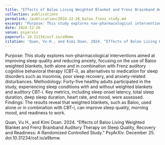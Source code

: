 ```yaml
---
title: "Effects of Baloo Living Weighted Blanket and Frenz Brainband Auditory Therapy on Sleep Quality, Recovery and Readiness: A Randomized Controlled Study"
collection: publications
permalink: /publication/2024-12-26_baloo_frenz_study.md
excerpt: "Purpose: This study explores non-pharmacological interventions aimed at improving sleep quality and reducing anxiety, focusing on the use of Baloo weighted blankets, both alone and in combination with Frenz auditory cognitive behavioral therapy (CBT-i), as alternatives to medication for sleep disorders such as insomnia, poor sleep recovery, and anxiety-related disturbances. Methodology: Forty-five healthy adults participated in the study, experiencing sleep conditions with and without weighted blankets and auditory CBT-i. Key metrics, including sleep onset latency, total sleep duration, deep sleep duration, heart rate, and mood, were assessed. Findings: The results reveal that weighted blankets, such as Baloo, used alone or in combination with CBT-i, can improve sleep quality, morning mood, and readiness to work."
date: 2024-12-26
venue: psyarxiv
paperurl: 10.31234/osf.io/a9bmw
citation: 'Quan, Vu H., and Kimi Doan. 2024. “Effects of Baloo Living Weighted Blanket and Frenz Brainband Auditory Therapy on Sleep Quality, Recovery and Readiness: A Randomized Controlled Study.” PsyArXiv. December 25. doi:10.31234/osf.io/a9bmw.'
---
```

Purpose: This study explores non-pharmacological interventions aimed at improving sleep quality and reducing anxiety, focusing on the use of Baloo weighted blankets, both alone and in combination with Frenz auditory cognitive behavioral therapy (CBT-i), as alternatives to medication for sleep disorders such as insomnia, poor sleep recovery, and anxiety-related disturbances.
Methodology: Forty-five healthy adults participated in the study, experiencing sleep conditions with and without weighted blankets and auditory CBT-i. Key metrics, including sleep onset latency, total sleep duration, deep sleep duration, heart rate, and mood, were assessed.
Findings: The results reveal that weighted blankets, such as Baloo, used alone or in combination with CBT-i, can improve sleep quality, morning mood, and readiness to work.

Quan, Vu H., and Kimi Doan. 2024. “Effects of Baloo Living Weighted Blanket and Frenz Brainband Auditory Therapy on Sleep Quality, Recovery and Readiness: A Randomized Controlled Study.” PsyArXiv. December 25. doi:10.31234/osf.io/a9bmw.
